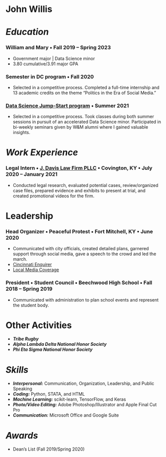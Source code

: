 # John Willis 
# ___Education___
### William and Mary •                                   Fall 2019 – Spring 2023

* Government major | Data Science minor
* 3.80 cumulative/3.91 major GPA


### Semester in DC program         •                                                                                                         Fall 2020

* Selected in a competitive process. Completed a full-time internship and 13 academic credits on the theme “Politics in the Era of Social Media.”

### [Data Science Jump-Start program](https://www.wm.edu/as/data-science/ds-jump-start-minor-summer-2020/index.php) • Summer 2021


* Selected in a competitive process. Took classes during both summer sessions in pursuit of an accelerated Data Science minor. Participated in bi-weekly seminars given by W&M alumni where I gained valuable insights. 


# ___Work Experience___
### Legal Intern • [J. Davis Law Firm PLLC](https://jdaviscounsel.com/) • Covington, KY       •                             July 2020 – January 2021


* Conducted legal research, evaluated potential cases, review/organized case files, prepared evidence and exhibits to present at trial, and created promotional videos for the firm. 


# Leadership
### Head Organizer • Peaceful Protest • Fort Mitchell, KY     •                                                             June 2020
* Communicated with city officials, created detailed plans, garnered support through social media, gave a speech to the crowd and led the march.
* [Cincinnati Enquirer](https://www.cincinnati.com/story/news/2020/06/08/cincinnati-black-lives-matter-protest-big-crowds-more-planned/5317428002/)
* [Local Media Coverage](http://www.livingmagazines.com/2020/10/the-rippling-change-in-fort-mitchell.html)


### President • Student Council • Beechwood High School •                                          Fall 2018 – Spring 2019


* Communicated with administration to plan school events and represent the student body.


# Other Activities

* ___Tribe Rugby___
* ___Alpha Lambda Delta National Honor Society___
* ___Phi Eta Sigma National Honor Society___


# ___Skills___
* ___Interpersonal:___ Communication, Organization, Leadership, and Public Speaking
* ___Coding:___ Python, STATA, and HTML
* ___Machine Learning:___ scikit-learn, TensorFlow, and Keras
* ___Photo/Video Editing:___ Adobe Photoshop/Illustrator and Apple Final Cut Pro
* ___Communication:___ Microsoft Office and Google Suite

# ___Awards___
* Dean’s List (Fall 2019/Spring 2020)


